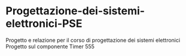 # Progettazione-dei-sistemi-elettronici-PSE
Progetto e relazione per il corso di progettazione dei sistemi elettronici
Progetto sul componente Timer 555
